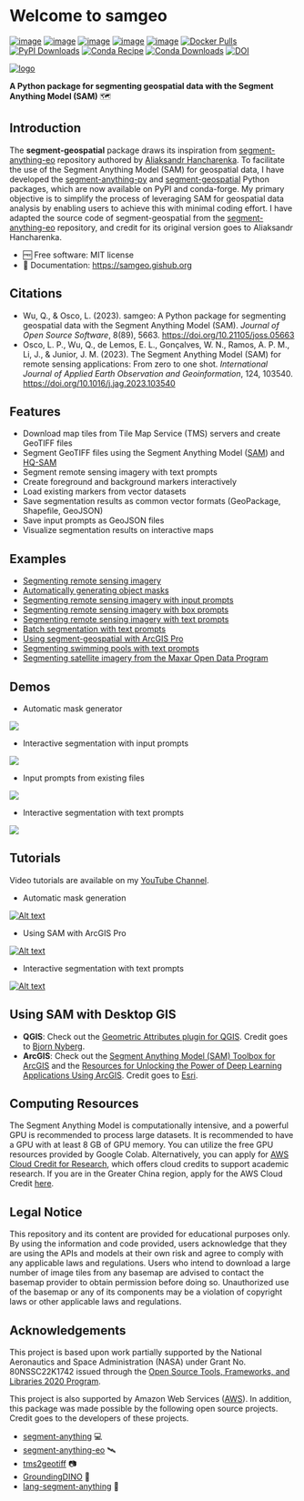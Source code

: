 # Welcome to samgeo

[![image](https://studiolab.sagemaker.aws/studiolab.svg)](https://studiolab.sagemaker.aws/import/github/opengeos/segment-geospatial/blob/main/docs/examples/satellite.ipynb)
[![image](https://img.shields.io/badge/Open-Planetary%20Computer-black?style=flat&logo=microsoft)](https://pccompute.westeurope.cloudapp.azure.com/compute/hub/user-redirect/git-pull?repo=https://github.com/opengeos/segment-geospatial&urlpath=lab/tree/segment-geospatial/docs/examples/satellite.ipynb&branch=main)
[![image](https://colab.research.google.com/assets/colab-badge.svg)](https://colab.research.google.com/github/opengeos/segment-geospatial/blob/main/docs/examples/satellite.ipynb)
[![image](https://img.shields.io/pypi/v/segment-geospatial.svg)](https://pypi.python.org/pypi/segment-geospatial)
[![image](https://img.shields.io/conda/vn/conda-forge/segment-geospatial.svg)](https://anaconda.org/conda-forge/segment-geospatial)
[![Docker Pulls](https://badgen.net/docker/pulls/giswqs/segment-geospatial?icon=docker&label=pulls)](https://hub.docker.com/r/giswqs/segment-geospatial)
[![PyPI Downloads](https://static.pepy.tech/badge/segment-geospatial)](https://pepy.tech/project/segment-geospatial)
[![Conda Recipe](https://img.shields.io/badge/recipe-segment--geospatial-green.svg)](https://anaconda.org/conda-forge/segment-geospatial)
[![Conda Downloads](https://anaconda.org/conda-forge/segment-geospatial/badges/downloads.svg)](https://anaconda.org/conda-forge/segment-geospatial)
[![DOI](https://joss.theoj.org/papers/10.21105/joss.05663/status.svg)](https://doi.org/10.21105/joss.05663)

[![logo](https://raw.githubusercontent.com/opengeos/segment-geospatial/main/docs/assets/logo_rect.png)](https://github.com/opengeos/segment-geospatial/blob/main/docs/assets/logo.png)

**A Python package for segmenting geospatial data with the Segment Anything Model (SAM)** 🗺️

## Introduction

The **segment-geospatial** package draws its inspiration from [segment-anything-eo](https://github.com/aliaksandr960/segment-anything-eo) repository authored by [Aliaksandr Hancharenka](https://github.com/aliaksandr960). To facilitate the use of the Segment Anything Model (SAM) for geospatial data, I have developed the [segment-anything-py](https://github.com/opengeos/segment-anything) and [segment-geospatial](https://github.com/opengeos/segment-geospatial) Python packages, which are now available on PyPI and conda-forge. My primary objective is to simplify the process of leveraging SAM for geospatial data analysis by enabling users to achieve this with minimal coding effort. I have adapted the source code of segment-geospatial from the [segment-anything-eo](https://github.com/aliaksandr960/segment-anything-eo) repository, and credit for its original version goes to Aliaksandr Hancharenka.

-   🆓 Free software: MIT license
-   📖 Documentation: <https://samgeo.gishub.org>

## Citations

-   Wu, Q., & Osco, L. (2023). samgeo: A Python package for segmenting geospatial data with the Segment Anything Model (SAM). _Journal of Open Source Software_, 8(89), 5663. <https://doi.org/10.21105/joss.05663>
-   Osco, L. P., Wu, Q., de Lemos, E. L., Gonçalves, W. N., Ramos, A. P. M., Li, J., & Junior, J. M. (2023). The Segment Anything Model (SAM) for remote sensing applications: From zero to one shot. _International Journal of Applied Earth Observation and Geoinformation_, 124, 103540. <https://doi.org/10.1016/j.jag.2023.103540>

## Features

-   Download map tiles from Tile Map Service (TMS) servers and create GeoTIFF files
-   Segment GeoTIFF files using the Segment Anything Model ([SAM](https://github.com/facebookresearch/segment-anything)) and [HQ-SAM](https://github.com/SysCV/sam-hq)
-   Segment remote sensing imagery with text prompts
-   Create foreground and background markers interactively
-   Load existing markers from vector datasets
-   Save segmentation results as common vector formats (GeoPackage, Shapefile, GeoJSON)
-   Save input prompts as GeoJSON files
-   Visualize segmentation results on interactive maps

## Examples

-   [Segmenting remote sensing imagery](https://samgeo.gishub.org/examples/satellite)
-   [Automatically generating object masks](https://samgeo.gishub.org/examples/automatic_mask_generator)
-   [Segmenting remote sensing imagery with input prompts](https://samgeo.gishub.org/examples/input_prompts)
-   [Segmenting remote sensing imagery with box prompts](https://samgeo.gishub.org/examples/box_prompts)
-   [Segmenting remote sensing imagery with text prompts](https://samgeo.gishub.org/examples/text_prompts)
-   [Batch segmentation with text prompts](https://samgeo.gishub.org/examples/text_prompts_batch)
-   [Using segment-geospatial with ArcGIS Pro](https://samgeo.gishub.org/examples/arcgis)
-   [Segmenting swimming pools with text prompts](https://samgeo.gishub.org/examples/swimming_pools)
-   [Segmenting satellite imagery from the Maxar Open Data Program](https://samgeo.gishub.org/examples/max_open_data)

## Demos

-   Automatic mask generator

![](https://i.imgur.com/I1IhDgz.gif)

-   Interactive segmentation with input prompts

![](https://i.imgur.com/2Nyg9uW.gif)

-   Input prompts from existing files

![](https://i.imgur.com/Cb4ZaKY.gif)

-   Interactive segmentation with text prompts

![](https://i.imgur.com/wydt5Xt.gif)

## Tutorials

Video tutorials are available on my [YouTube Channel](https://youtube.com/@giswqs).

-   Automatic mask generation

[![Alt text](https://img.youtube.com/vi/YHA_-QMB8_U/0.jpg)](https://www.youtube.com/playlist?list=PLAxJ4-o7ZoPcrg5RnZjkB_KY6tv96WO2h)

-   Using SAM with ArcGIS Pro

[![Alt text](https://img.youtube.com/vi/VvyInoQ6N8Q/0.jpg)](https://www.youtube.com/playlist?list=PLAxJ4-o7ZoPcrg5RnZjkB_KY6tv96WO2h)

-   Interactive segmentation with text prompts

[![Alt text](https://img.youtube.com/vi/cSDvuv1zRos/0.jpg)](https://www.youtube.com/playlist?list=PLAxJ4-o7ZoPcrg5RnZjkB_KY6tv96WO2h)

## Using SAM with Desktop GIS

-   **QGIS**: Check out the [Geometric Attributes plugin for QGIS](https://github.com/BjornNyberg/Geometric-Attributes-Toolbox/wiki/User-Guide#segment-anything-model). Credit goes to [Bjorn Nyberg](https://github.com/BjornNyberg).
-   **ArcGIS**: Check out the [Segment Anything Model (SAM) Toolbox for ArcGIS](https://www.arcgis.com/home/item.html?id=9b67b441f29f4ce6810979f5f0667ebe) and the [Resources for Unlocking the Power of Deep Learning Applications Using ArcGIS](https://community.esri.com/t5/education-blog/resources-for-unlocking-the-power-of-deep-learning/ba-p/1293098). Credit goes to [Esri](https://www.esri.com).

## Computing Resources

The Segment Anything Model is computationally intensive, and a powerful GPU is recommended to process large datasets. It is recommended to have a GPU with at least 8 GB of GPU memory. You can utilize the free GPU resources provided by Google Colab. Alternatively, you can apply for [AWS Cloud Credit for Research](https://aws.amazon.com/government-education/research-and-technical-computing/cloud-credit-for-research), which offers cloud credits to support academic research. If you are in the Greater China region, apply for the AWS Cloud Credit [here](https://aws.amazon.com/cn/events/educate_cloud/research-credits).

## Legal Notice

This repository and its content are provided for educational purposes only. By using the information and code provided, users acknowledge that they are using the APIs and models at their own risk and agree to comply with any applicable laws and regulations. Users who intend to download a large number of image tiles from any basemap are advised to contact the basemap provider to obtain permission before doing so. Unauthorized use of the basemap or any of its components may be a violation of copyright laws or other applicable laws and regulations.

## Acknowledgements

This project is based upon work partially supported by the National Aeronautics and Space Administration (NASA) under Grant No. 80NSSC22K1742 issued through the [Open Source Tools, Frameworks, and Libraries 2020 Program](https://bit.ly/3RVBRcQ).

This project is also supported by Amazon Web Services ([AWS](https://aws.amazon.com/)). In addition, this package was made possible by the following open source projects. Credit goes to the developers of these projects.

-   [segment-anything](https://github.com/facebookresearch/segment-anything) 💻
-   [segment-anything-eo](https://github.com/aliaksandr960/segment-anything-eo) 🛰️
-   [tms2geotiff](https://github.com/gumblex/tms2geotiff) 📷
-   [GroundingDINO](https://github.com/IDEA-Research/GroundingDINO) 🦖
-   [lang-segment-anything](https://github.com/luca-medeiros/lang-segment-anything) 📝
